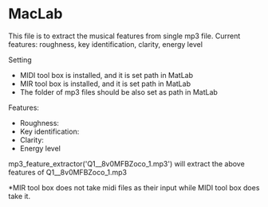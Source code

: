 # MacLab
This file is to extract the musical features from single mp3 file. 
Current features: roughness, key identification, clarity, energy level 

Setting
- MIDI tool box is installed, and it is set path in MatLab
- MIR tool box is installed, and it is set path in MatLab
- The folder of mp3 files should be also set as path in MatLab

Features: 
- Roughness: 
- Key identification: 
- Clarity: 
- Energy level 

mp3_feature_extractor('Q1__8v0MFBZoco_1.mp3') will extract the above features of Q1__8v0MFBZoco_1.mp3

*MIR tool box does not take midi files as their input while MIDI tool box does take it. 


